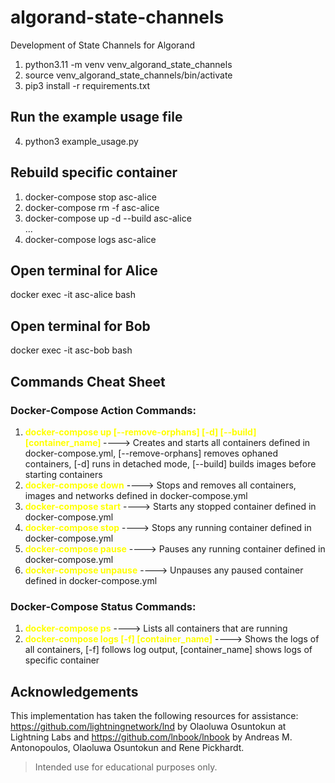 # algorand-state-channels
Development of State Channels for Algorand


1. python3.11 -m venv venv_algorand_state_channels
2. source venv_algorand_state_channels/bin/activate
3. pip3 install -r requirements.txt


## Run the example usage file
4. python3 example_usage.py


## Rebuild specific container
1. docker-compose stop asc-alice
2. docker-compose rm -f asc-alice
3. docker-compose up -d --build asc-alice \
...
4. docker-compose logs asc-alice

## Open terminal for Alice
docker exec -it asc-alice bash

## Open terminal for Bob
docker exec -it asc-bob bash

## Commands Cheat Sheet

### Docker-Compose Action Commands:
1. **<span style="color: yellow;">docker-compose up [--remove-orphans] [-d] [--build] [container_name]
</span>** ----> Creates and starts all containers defined in docker-compose.yml, [--remove-orphans] removes ophaned containers, [-d] runs in detached mode, [--build] builds images before starting containers
1. **<span style="color: yellow;">docker-compose down</span>** ----> Stops and removes all containers, images and networks defined in docker-compose.yml 
1. **<span style="color: yellow;">docker-compose start</span>** ----> Starts any stopped container defined in docker-compose.yml
1. **<span style="color: yellow;">docker-compose stop</span>** ----> Stops any running container defined in docker-compose.yml
1. **<span style="color: yellow;">docker-compose pause</span>** ----> Pauses any running container defined in docker-compose.yml
1. **<span style="color: yellow;">docker-compose unpause</span>** ----> Unpauses any paused container defined in docker-compose.yml

### Docker-Compose Status Commands:
1. **<span style="color: yellow;">docker-compose ps</span>** ----> Lists all containers that are running     
1. **<span style="color: yellow;">docker-compose logs [-f] [container_name]</span>** ----> Shows the logs of all containers, [-f] follows log output, [container_name] shows logs of specific container


## Acknowledgements
This implementation has taken the following resources for assistance: https://github.com/lightningnetwork/lnd by Olaoluwa Osuntokun at Lightning Labs and https://github.com/lnbook/lnbook by Andreas M. Antonopoulos, Olaoluwa Osuntokun and Rene Pickhardt.


>Intended use for educational purposes only.